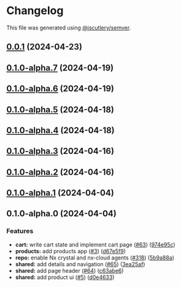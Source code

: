 # Changelog

This file was generated using [@jscutlery/semver](https://github.com/jscutlery/semver).

## [0.0.1](https://github.com/janasarcanys/nx-examples-test/compare/v0.1.0-alpha.7...v0.0.1) (2024-04-23)

## [0.1.0-alpha.7](https://github.com/janasarcanys/nx-examples-test/compare/v0.1.0-alpha.6...v0.1.0-alpha.7) (2024-04-19)

## [0.1.0-alpha.6](https://github.com/janasarcanys/nx-examples-test/compare/v0.1.0-alpha.5...v0.1.0-alpha.6) (2024-04-19)

## [0.1.0-alpha.5](https://github.com/janasarcanys/nx-examples-test/compare/v0.1.0-alpha.4...v0.1.0-alpha.5) (2024-04-18)

## [0.1.0-alpha.4](https://github.com/janasarcanys/nx-examples-test/compare/v0.1.0-alpha.3...v0.1.0-alpha.4) (2024-04-18)

## [0.1.0-alpha.3](https://github.com/janasarcanys/nx-examples-test/compare/v0.1.0-alpha.2...v0.1.0-alpha.3) (2024-04-16)

## [0.1.0-alpha.2](https://github.com/janasarcanys/nx-examples-test/compare/v0.1.0-alpha.1...v0.1.0-alpha.2) (2024-04-16)

## [0.1.0-alpha.1](https://github.com/janasarcanys/nx-examples-test/compare/v0.1.0-alpha.0...v0.1.0-alpha.1) (2024-04-04)

## 0.1.0-alpha.0 (2024-04-04)


### Features

* **cart:** write cart state and implement cart page ([#63](https://github.com/janasarcanys/nx-examples-test/issues/63)) ([974e95c](https://github.com/janasarcanys/nx-examples-test/commit/974e95ca5b2804063839e52277e90f1130d3a6e9))
* **products:** add products app ([#3](https://github.com/janasarcanys/nx-examples-test/issues/3)) ([d67e5f9](https://github.com/janasarcanys/nx-examples-test/commit/d67e5f93a7ef0d6b2a6eafb568fa146963b97718))
* **repo:** enable Nx crystal and nx-cloud agents ([#318](https://github.com/janasarcanys/nx-examples-test/issues/318)) ([5b9a88a](https://github.com/janasarcanys/nx-examples-test/commit/5b9a88a7eb4b06e81dc07cb78b7d74653ffe2312))
* **shared:** add details and navigation ([#65](https://github.com/janasarcanys/nx-examples-test/issues/65)) ([3ea25af](https://github.com/janasarcanys/nx-examples-test/commit/3ea25af610969ad943b5848c853041f2c3812b3d))
* **shared:** add page header ([#64](https://github.com/janasarcanys/nx-examples-test/issues/64)) ([c63abe6](https://github.com/janasarcanys/nx-examples-test/commit/c63abe62eaee8ef3aa91b40b97fc8a8fee1a0857))
* **shared:** add product ui ([#5](https://github.com/janasarcanys/nx-examples-test/issues/5)) ([d0e4633](https://github.com/janasarcanys/nx-examples-test/commit/d0e46339fd2e96d883e68e1fb48cde5d14890180))
